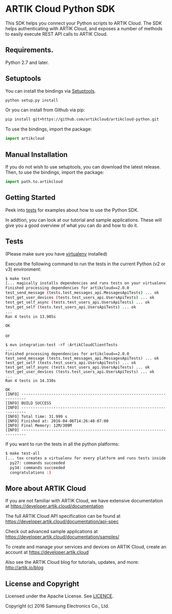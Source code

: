 ARTIK Cloud Python SDK
================

This SDK helps you connect your Python scripts to ARTIK Cloud. The SDK helps authenticating with ARTIK Cloud, and exposes a number of methods to easily execute REST API calls to ARTIK Cloud.

## Requirements.
Python 2.7 and later.

## Setuptools
You can install the bindings via [Setuptools](http://pypi.python.org/pypi/setuptools).

```sh
python setup.py install
```

Or you can install from Github via pip:

```sh
pip install git+https://github.com/artikcloud/artikcloud-python.git
```

To use the bindings, import the package:

```python
import artikcloud
```

## Manual Installation
If you do not wish to use setuptools, you can download the latest release.
Then, to use the bindings, import the package:

```python
import path.to.artikcloud
```

## Getting Started

Peek into [tests](https://github.com/artikcloud/artikcloud-python/tree/master/tests) for examples about how to use the Python SDK.

In addtion, you can look at our tutorial and sample applications. These will give you a good overview of what you can do and how to do it.

## Tests

(Please make sure you have [virtualenv](http://docs.python-guide.org/en/latest/dev/virtualenvs/) installed)

 Execute the following command to run the tests in the current Python (v2 or v3) environment:

```sh
$ make test
[... magically installs dependencies and runs tests on your virtualenv]
Finished processing dependencies for artikcloud==2.0.0
test_send_message (tests.test_messages_api.MessagesApiTests) ... ok
test_get_user_devices (tests.test_users_api.UsersApiTests) ... ok
test_get_self_async (tests.test_users_api.UsersApiTests) ... ok
test_get_self (tests.test_users_api.UsersApiTests) ... ok
...
Ran 4 tests in 13.905s

OK
```
or

```
$ mvn integration-test -rf :ArtikCloudClientTests
...
Finished processing dependencies for artikcloud==2.0.0
test_send_message (tests.test_messages_api.MessagesApiTests) ... ok
test_get_self (tests.test_users_api.UsersApiTests) ... ok
test_get_self_async (tests.test_users_api.UsersApiTests) ... ok
test_get_user_devices (tests.test_users_api.UsersApiTests) ... ok
...
Ran 4 tests in 14.330s

OK
[INFO] ------------------------------------------------------------------------
[INFO] BUILD SUCCESS
[INFO] ------------------------------------------------------------------------
[INFO] Total time: 31.999 s
[INFO] Finished at: 2016-04-06T14:26:48-07:00
[INFO] Final Memory: 12M/309M
[INFO] ------------------------------------------------------------------------
```
If you want to run the tests in all the python platforms:

```sh
$ make test-all
[... tox creates a virtualenv for every platform and runs tests inside of each]
  py27: commands succeeded
  py34: commands succeeded
  congratulations :)
```

More about ARTIK Cloud
-------------------------

If you are not familiar with ARTIK Cloud, we have extensive documentation at https://developer.artik.cloud/documentation

The full ARTIK Cloud API specification can be found at https://developer.artik.cloud/documentation/api-spec

Check out advanced sample applications at https://developer.artik.cloud/documentation/samples/

To create and manage your services and devices on ARTIK Cloud, create an account at https://developer.artik.cloud

Also see the ARTIK Cloud blog for tutorials, updates, and more: http://artik.io/blog

License and Copyright
---------------------

Licensed under the Apache License. See [LICENCE](https://github.com/artikcloud/artikcloud-python/blob/master/LICENSE).

Copyright (c) 2016 Samsung Electronics Co., Ltd.
